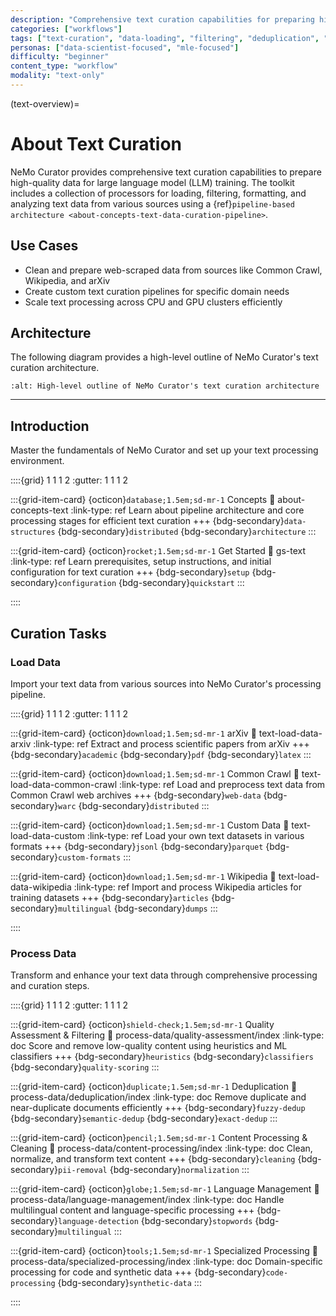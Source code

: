 ```yaml
---
description: "Comprehensive text curation capabilities for preparing high-quality data for large language model training with loading, filtering, and quality assessment"
categories: ["workflows"]
tags: ["text-curation", "data-loading", "filtering", "deduplication", "gpu-accelerated"]
personas: ["data-scientist-focused", "mle-focused"]
difficulty: "beginner"
content_type: "workflow"
modality: "text-only"
---
```


(text-overview)=
# About Text Curation

NeMo Curator provides comprehensive text curation capabilities to prepare high-quality data for large language model (LLM) training. The toolkit includes a collection of processors for loading, filtering, formatting, and analyzing text data from various sources using a {ref}`pipeline-based architecture <about-concepts-text-data-curation-pipeline>`.

## Use Cases

- Clean and prepare web-scraped data from sources like Common Crawl, Wikipedia, and arXiv
- Create custom text curation pipelines for specific domain needs
- Scale text processing across CPU and GPU clusters efficiently

## Architecture

The following diagram provides a high-level outline of NeMo Curator's text curation architecture.

```{image} ../about/concepts/text/_images/text-processing-diagram.png
:alt: High-level outline of NeMo Curator's text curation architecture
```

---

## Introduction

Master the fundamentals of NeMo Curator and set up your text processing environment.

::::{grid} 1 1 1 2
:gutter: 1 1 1 2

:::{grid-item-card} {octicon}`database;1.5em;sd-mr-1` Concepts
:link: about-concepts-text
:link-type: ref
Learn about pipeline architecture and core processing stages for efficient text curation
+++
{bdg-secondary}`data-structures`
{bdg-secondary}`distributed`
{bdg-secondary}`architecture`
:::

:::{grid-item-card} {octicon}`rocket;1.5em;sd-mr-1` Get Started
:link: gs-text
:link-type: ref
Learn prerequisites, setup instructions, and initial configuration for text curation
+++
{bdg-secondary}`setup`
{bdg-secondary}`configuration`
{bdg-secondary}`quickstart`
:::

::::

## Curation Tasks

### Load Data

Import your text data from various sources into NeMo Curator's processing pipeline.

::::{grid} 1 1 1 2
:gutter: 1 1 1 2

:::{grid-item-card} {octicon}`download;1.5em;sd-mr-1` arXiv
:link: text-load-data-arxiv
:link-type: ref
Extract and process scientific papers from arXiv
+++
{bdg-secondary}`academic`
{bdg-secondary}`pdf`
{bdg-secondary}`latex`
:::

:::{grid-item-card} {octicon}`download;1.5em;sd-mr-1` Common Crawl
:link: text-load-data-common-crawl
:link-type: ref
Load and preprocess text data from Common Crawl web archives
+++
{bdg-secondary}`web-data`
{bdg-secondary}`warc`
{bdg-secondary}`distributed`
:::

:::{grid-item-card} {octicon}`download;1.5em;sd-mr-1` Custom Data
:link: text-load-data-custom
:link-type: ref
Load your own text datasets in various formats
+++
{bdg-secondary}`jsonl`
{bdg-secondary}`parquet`
{bdg-secondary}`custom-formats`
:::

:::{grid-item-card} {octicon}`download;1.5em;sd-mr-1` Wikipedia
:link: text-load-data-wikipedia
:link-type: ref
Import and process Wikipedia articles for training datasets
+++
{bdg-secondary}`articles`
{bdg-secondary}`multilingual`
{bdg-secondary}`dumps`
:::

::::

### Process Data

Transform and enhance your text data through comprehensive processing and curation steps.

::::{grid} 1 1 1 2
:gutter: 1 1 1 2

:::{grid-item-card} {octicon}`shield-check;1.5em;sd-mr-1` Quality Assessment & Filtering
:link: process-data/quality-assessment/index
:link-type: doc
Score and remove low-quality content using heuristics and ML classifiers
+++
{bdg-secondary}`heuristics`
{bdg-secondary}`classifiers`
{bdg-secondary}`quality-scoring`
:::

:::{grid-item-card} {octicon}`duplicate;1.5em;sd-mr-1` Deduplication
:link: process-data/deduplication/index
:link-type: doc
Remove duplicate and near-duplicate documents efficiently
+++
{bdg-secondary}`fuzzy-dedup`
{bdg-secondary}`semantic-dedup`
{bdg-secondary}`exact-dedup`
:::

:::{grid-item-card} {octicon}`pencil;1.5em;sd-mr-1` Content Processing & Cleaning
:link: process-data/content-processing/index
:link-type: doc
Clean, normalize, and transform text content
+++
{bdg-secondary}`cleaning`
{bdg-secondary}`pii-removal`
{bdg-secondary}`normalization`
:::

:::{grid-item-card} {octicon}`globe;1.5em;sd-mr-1` Language Management
:link: process-data/language-management/index
:link-type: doc
Handle multilingual content and language-specific processing
+++
{bdg-secondary}`language-detection`
{bdg-secondary}`stopwords`
{bdg-secondary}`multilingual`
:::

:::{grid-item-card} {octicon}`tools;1.5em;sd-mr-1` Specialized Processing
:link: process-data/specialized-processing/index
:link-type: doc
Domain-specific processing for code and synthetic data
+++
{bdg-secondary}`code-processing`
{bdg-secondary}`synthetic-data`
:::

::::


<!-- ## Tutorials

Build practical experience with step-by-step guides for common text curation workflows.

::::{grid} 1 1 1 2
:gutter: 1 1 1 2

:::{grid-item-card} {octicon}`mortar-board;1.5em;sd-mr-1` Text Curation Tutorials (Placeholder)
:link: tutorials/index
:link-type: doc
Learn how to customize NeMo Curator's pipelines for your specific needs
+++
{bdg-primary}`staged-nolink`
{bdg-secondary}`custom-pipelines`
{bdg-secondary}`optimization`
{bdg-secondary}`examples`
:::

:::: -->
